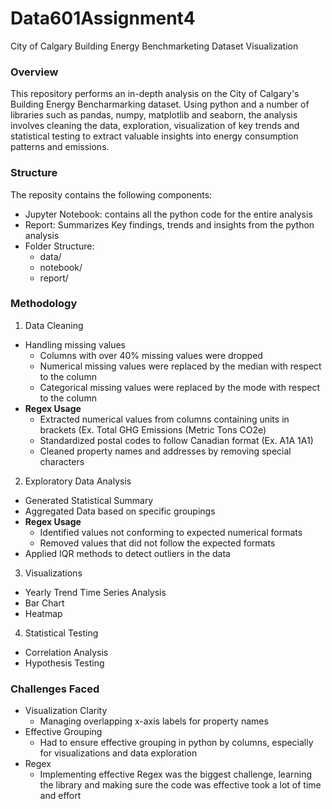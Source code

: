 # Data601Assignment4
City of Calgary Building Energy Benchmarketing Dataset Visualization

### Overview
This repository performs an in-depth analysis on the City of Calgary's Building Energy Bencharmarking dataset. Using python and a number of libraries such as pandas, numpy, matplotlib and seaborn, the analysis involves cleaning the data, exploration, visualization of key trends and statistical testing to extract valuable insights into energy consumption patterns and emissions. 

### Structure
The reposity contains the following components:
- Jupyter Notebook: contains all the python code for the entire analysis
- Report: Summarizes Key findings, trends and insights from the python analysis
- Folder Structure:
  - data/
  - notebook/
  - report/

### Methodology
1. Data Cleaning
  - Handling missing values
    - Columns with over 40% missing values were dropped
    - Numerical missing values were replaced by the median with respect to the column
    - Categorical missing values were replaced by the mode with respect to the column
  - **Regex Usage**
    - Extracted numerical values from columns containing units in brackets (Ex. Total GHG Emissions (Metric Tons CO2e)
    - Standardized postal codes to follow Canadian format (Ex. A1A 1A1)
    - Cleaned property names and addresses by removing special characters
2. Exploratory Data Analysis
  - Generated Statistical Summary
  - Aggregated Data based on specific groupings
  - **Regex Usage**
    - Identified values not conforming to expected numerical formats
    - Removed values that did not follow the expected formats
  - Applied IQR methods to detect outliers in the data
3. Visualizations
  - Yearly Trend Time Series Analysis
  - Bar Chart
  - Heatmap
4. Statistical Testing
  - Correlation Analysis
  - Hypothesis Testing

### Challenges Faced
- Visualization Clarity
  - Managing overlapping x-axis labels for property names
- Effective Grouping
  - Had to ensure effective grouping in python by columns, especially for visualizations and data exploration
- Regex
  - Implementing effective Regex was the biggest challenge, learning the library and making sure the code was effective took a lot of time and effort
